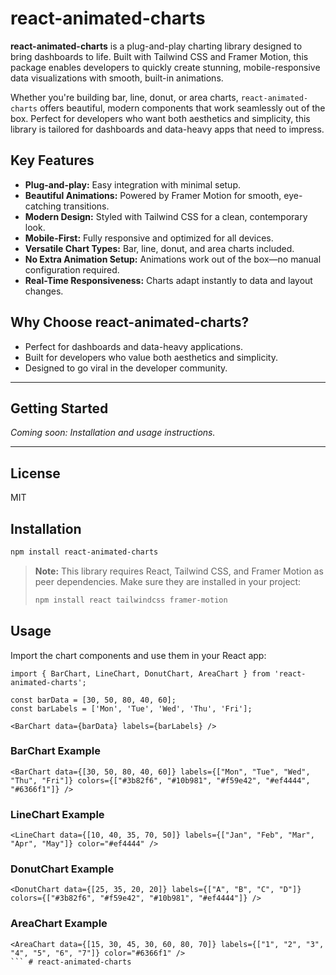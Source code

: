 # react-animated-charts

**react-animated-charts** is a plug-and-play charting library designed to bring dashboards to life. Built with Tailwind CSS and Framer Motion, this package enables developers to quickly create stunning, mobile-responsive data visualizations with smooth, built-in animations.

Whether you're building bar, line, donut, or area charts, `react-animated-charts` offers beautiful, modern components that work seamlessly out of the box. Perfect for developers who want both aesthetics and simplicity, this library is tailored for dashboards and data-heavy apps that need to impress.

## Key Features
- **Plug-and-play:** Easy integration with minimal setup.
- **Beautiful Animations:** Powered by Framer Motion for smooth, eye-catching transitions.
- **Modern Design:** Styled with Tailwind CSS for a clean, contemporary look.
- **Mobile-First:** Fully responsive and optimized for all devices.
- **Versatile Chart Types:** Bar, line, donut, and area charts included.
- **No Extra Animation Setup:** Animations work out of the box—no manual configuration required.
- **Real-Time Responsiveness:** Charts adapt instantly to data and layout changes.

## Why Choose react-animated-charts?
- Perfect for dashboards and data-heavy applications.
- Built for developers who value both aesthetics and simplicity.
- Designed to go viral in the developer community.

---

## Getting Started

_Coming soon: Installation and usage instructions._

---

## License

MIT 

## Installation

```bash
npm install react-animated-charts
```

> **Note:** This library requires React, Tailwind CSS, and Framer Motion as peer dependencies. Make sure they are installed in your project:
>
> ```bash
> npm install react tailwindcss framer-motion
> ```

## Usage

Import the chart components and use them in your React app:

```tsx
import { BarChart, LineChart, DonutChart, AreaChart } from 'react-animated-charts';

const barData = [30, 50, 80, 40, 60];
const barLabels = ['Mon', 'Tue', 'Wed', 'Thu', 'Fri'];

<BarChart data={barData} labels={barLabels} />
```

### BarChart Example
```tsx
<BarChart data={[30, 50, 80, 40, 60]} labels={["Mon", "Tue", "Wed", "Thu", "Fri"]} colors={["#3b82f6", "#10b981", "#f59e42", "#ef4444", "#6366f1"]} />
```

### LineChart Example
```tsx
<LineChart data={[10, 40, 35, 70, 50]} labels={["Jan", "Feb", "Mar", "Apr", "May"]} color="#ef4444" />
```

### DonutChart Example
```tsx
<DonutChart data={[25, 35, 20, 20]} labels={["A", "B", "C", "D"]} colors={["#3b82f6", "#f59e42", "#10b981", "#ef4444"]} />
```

### AreaChart Example
```tsx
<AreaChart data={[15, 30, 45, 30, 60, 80, 70]} labels={["1", "2", "3", "4", "5", "6", "7"]} color="#6366f1" />
``` #   r e a c t - a n i m a t e d - c h a r t s  
 